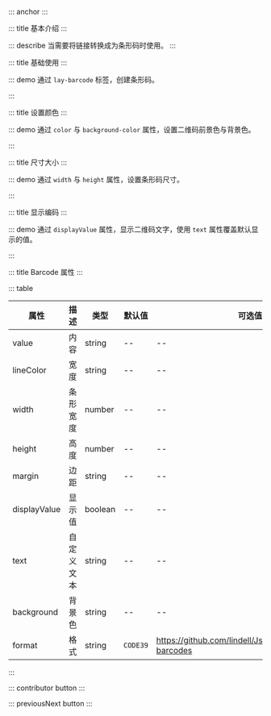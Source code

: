 ::: anchor
:::

::: title 基本介绍
:::

::: describe 当需要将链接转换成为条形码时使用。
:::

::: title 基础使用
:::

::: demo 通过 `lay-barcode` 标签，创建条形码。

<template>
  <lay-barcode value="6666" />
</template>

<script>
import { ref } from 'vue'

export default {
  setup() {

    return {
    }
  }
}
</script>

:::

::: title 设置颜色
:::

::: demo 通过 `color` 与 `background-color` 属性，设置二维码前景色与背景色。

<template>
  <lay-barcode value="6666" lineColor="#009688" />
</template>

<script>
import { ref } from 'vue'

export default {
  setup() {

    return {
    }
  }
}
</script>

:::

::: title 尺寸大小
:::

::: demo 通过 `width` 与 `height` 属性，设置条形码尺寸。

<template>
  <lay-barcode value="6666" width="3" height="100" />
</template>

<script>
import { ref } from 'vue'

export default {
  setup() {

    return {
    }
  }
}
</script>

:::

::: title 显示编码
:::

::: demo 通过 `displayValue` 属性，显示二维码文字，使用 `text` 属性覆盖默认显示的值。

<template>
  <lay-barcode :value="value" :displayValue="true"/>
</template>

<script>
import { ref } from 'vue'

export default {
  setup() {

    const value = ref("6666");

    return {
      value
    }
  }
}
</script>

:::

::: title Barcode 属性
:::

::: table

| 属性         | 描述        | 类型    | 默认值   | 可选值                             | 版本    |
| ------------ | ---------- | ------- | --------| ---------------------------------- | ------- |
| value        | 内容       | string  | --       | --                                 | --      |
| lineColor    | 宽度       | string  | --       | --                                 | --      |
| width        | 条形宽度   | number  | --       | --                                 | --      |
| height       | 高度       | number  | --       | --                                  | --      |
| margin       | 边距       | string  | --       | --                                 | --      |
| displayValue | 显示值     | boolean  | --      | --                                  | --      |
| text         | 自定义文本  | string  | --      | --                                  | --      |
| background   | 背景色     | string  | --       | --                                  | --      |
| format       | 格式       | string  | `CODE39` | https://github.com/lindell/JsBarcode#supported-barcodes                                  | --      |

:::

::: contributor button
:::

::: previousNext button
:::

